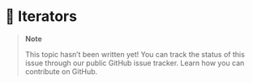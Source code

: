 # 🔧 Iterators

> **Note**
> 
> This topic hasn’t been written yet! You can track the status of this issue through our public GitHub issue tracker. Learn how you can contribute on GitHub.
